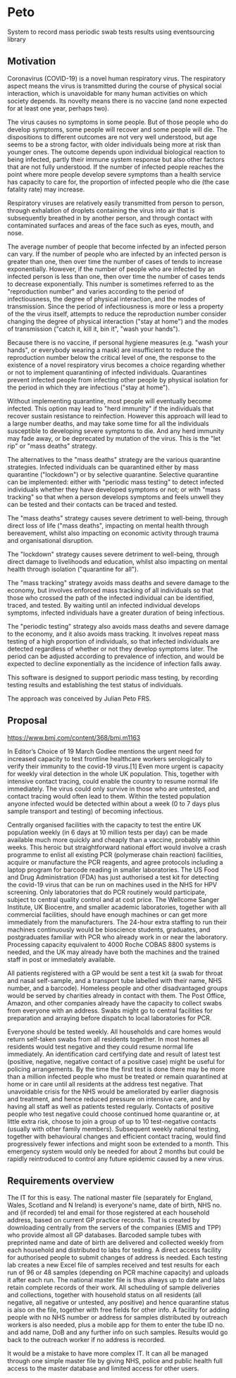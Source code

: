 # Peto

System to record mass periodic swab tests results using eventsourcing library

## Motivation

Coronavirus (COVID-19) is a novel human respiratory virus.
The respiratory aspect means the virus is transmitted during
the course of physical social interaction, which is unavoidable
for many human activities on which society depends. Its novelty
means there is no vaccine (and none expected for at least one year,
perhaps two).

The virus causes no symptoms in some people. But of those people who
do develop symptoms, some people will recover and some people will die.
The dispositions to different outcomes are not very well understood, but
age seems to be a strong factor, with older individuals being more at risk
than younger ones. The outcome depends upon individual biological reaction
to being infected, partly their immune system response but also other
factors that are not fully understood. If the number of infected people
reaches the point where more people develop severe symptoms than a health
service has capacity to care for, the proportion of infected people who die
(the case fatality rate) may increase.

Respiratory viruses are relatively easily transmitted from person to person,
through exhalation of droplets containing the virus into air that is subsequently
breathed in by another person, and through contact with contaminated surfaces
and areas of the face such as eyes, mouth, and nose.

The average number of people that become infected by an infected person can vary.
If the number of people who are infected by an infected person is greater than one,
then over time the number of cases of tends to increase exponentially. However, if
the number of people who are infected by an infected person is less than one, then
over time the number of cases tends to decrease exponentially. This number is sometimes
referred to as the "reproduction number" and varies according to the period of
infectiousness, the degree of physical interaction, and the modes of transmission.
Since the period of infectiousness is more or less a property of the the virus itself,
attempts to reduce the reproduction number consider changing the degree of physical
interaction ("stay at home") and the modes of transmission ("catch it, kill it, bin it",
"wash your hands"). 

Because there is no vaccine, if personal hygiene measures (e.g. "wash your hands", or
everybody wearing a mask) are insufficient to reduce the reproduction number below the
critical level of one, the response to the existence of a novel respiratory virus becomes
a choice regarding whether or not to implement quarantining of infected individuals.
Quarantines prevent infected people from infecting other people by physical isolation
for the period in which they are infectious ("stay at home").

Without implementing quarantine, most people will eventually become infected. This
option may lead to "herd immunity" if the individuals that recover sustain resistance
to reinfection. However this approach will lead to a large number deaths, and may take
some time for all the individuals susceptible to developing severe symptoms to die. And
any herd immunity may fade away, or be deprecated by mutation of the virus. This is the
"let rip" or "mass deaths" strategy.

The alternatives to the "mass deaths" strategy are the various quarantine strategies.
Infected individuals can be quarantined either by mass quarantine ("lockdown") or by
selective quarantine. Selective quarantine can be implemented: either with "periodic
mass testing" to detect infected individuals whether they have developed
symptoms or not; or with "mass tracking" so that when a person develops symptoms
and feels unwell they can be tested and their contacts can be traced and tested.

The "mass deaths" strategy causes severe detriment to well-being, through direct
loss of life ("mass deaths", impacting on mental health through bereavement,
whilst also impacting on economic activity through trauma and organisational disruption.

The "lockdown" strategy causes severe detriment to well-being, through direct
damage to livelihoods and education, whilst also impacting on mental
health through isolation ("quarantine for all").

The "mass tracking" strategy avoids mass deaths and severe damage to the
economy, but involves enforced mass tracking of all individuals so that those
who crossed the path of the infected individual can be identified, traced,
and tested. By waiting until an infected individual develops symptoms, infected
individuals have a greater duration of being infectious.

The "periodic testing" strategy also avoids mass deaths and severe damage to the
economy, and it also avoids mass tracking. It involves repeat mass testing of a
high proportion of individuals, so that infected individuals are detected regardless
of whether or not they develop symptoms later. The period can be adjusted according
to prevalence of infection, and would be expected to decline exponentially as the
incidence of infection falls away.

This software is designed to support periodic mass testing, by recording testing
results and establishing the test status of individuals. 

The approach was conceived by Julian Peto FRS.


## Proposal

https://www.bmj.com/content/368/bmj.m1163

In Editor’s Choice of 19 March Godlee mentions the urgent need for increased capacity to test frontline healthcare workers serologically to verify their immunity to the covid-19 virus.[1] Even more urgent is capacity for weekly viral detection in the whole UK population. This, together with intensive contact tracing, could enable the country to resume normal life immediately. The virus could only survive in those who are untested, and contact tracing would often lead to them. Within the tested population anyone infected would be detected within about a week (0 to 7 days plus sample transport and testing) of becoming infectious.

Centrally organised facilities with the capacity to test the entire UK population weekly (in 6 days at 10 million tests per day) can be made available much more quickly and cheaply than a vaccine, probably within weeks. This heroic but straightforward national effort would involve a crash programme to enlist all existing PCR (polymerase chain reaction) facilities, acquire or manufacture the PCR reagents, and agree protocols including a laptop program for barcode reading in smaller laboratories. The US Food and Drug Administration (FDA) has just authorised a test kit for detecting the covid-19 virus that can be run on machines used in the NHS for HPV screening. Only laboratories that do PCR routinely would participate, subject to central quality control and at cost price. The Wellcome Sanger Institute, UK Biocentre, and smaller academic laboratories, together with all commercial facilities, should have enough machines or can get more immediately from the manufacturers. The 24-hour extra staffing to run their machines continuously would be bioscience students, graduates, and postgraduates familiar with PCR who already work in or near the laboratory. Processing capacity equivalent to 4000 Roche COBAS 8800 systems is needed, and the UK may already have both the machines and the trained staff in post or immediately available.

All patients registered with a GP would be sent a test kit (a swab for throat and nasal self-sample, and a transport tube labelled with their name, NHS number, and a barcode). Homeless people and other disadvantaged groups would be served by charities already in contact with them. The Post Office, Amazon, and other companies already have the capacity to collect swabs from everyone with an address. Swabs might go to central facilities for preparation and arraying before dispatch to local laboratories for PCR.

Everyone should be tested weekly. All households and care homes would return self-taken swabs from all residents together. In most homes all residents would test negative and they could resume normal life immediately. An identification card certifying date and result of latest test (positive, negative, negative contact of a positive case) might be useful for policing arrangements. By the time the first test is done there may be more than a million infected people who must be treated or remain quarantined at home or in care until all residents at the address test negative. That unavoidable crisis for the NHS would be ameliorated by earlier diagnosis and treatment, and hence reduced pressure on intensive care, and by having all staff as well as patients tested regularly. Contacts of positive people who test negative could choose continued home quarantine or, at little extra risk, choose to join a group of up to 10 test-negative contacts (usually with other family members). Subsequent weekly national testing, together with behavioural changes and efficient contact tracing, would find progressively fewer infections and might soon be extended to a month. This emergency system would only be needed for about 2 months but could be rapidly reintroduced to control any future epidemic caused by a new virus.

## Requirements overview

The IT for this is easy. The national master file (separately for England, Wales, Scotland and N Ireland) is everyone's name, date of birth, NHS no. and (if recorded) tel and email for those registered at each household address, based on current GP practice records. That is created by downloading centrally from the servers of the companies (EMIS and TPP) who provide almost all GP databases. Barcoded sample tubes with preprinted name and date of birth are delivered and collected weekly from each household and distributed to labs for testing. A direct access facility for authorised people to submit changes of address is needed. Each testing lab creates a new Excel file of samples received and test results for each run of 96 or 48 samples (depending on PCR machine capacity) and uploads it after each run. The national master file is thus always up to date and labs retain complete records of their work. All scheduling of sample deliveries and collections, together with household status on all residents (all negative, all negative or untested, any positive) and hence quarantine status is also on the file, together with free fields for other info. A facility for adding people with no NHS number or address for samples distributed by outreach workers is also needed, plus a mobile app for them to enter the tube ID no. and add name, DoB and any further info on such samples. Results would go back to the outreach worker if no address is recorded.

It would be a mistake to have more complex IT. It can all be managed through one simple master file by giving NHS, police and public health full access to the master database and limited access for other users.